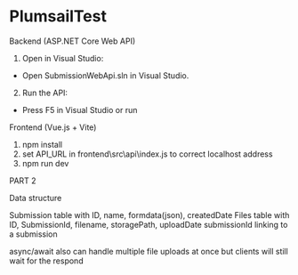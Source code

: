 # PlumsailTest
Backend (ASP.NET Core Web API)

1. Open in Visual Studio:
  - Open SubmissionWebApi.sln in Visual Studio.
2. Run the API:
  - Press F5 in Visual Studio or run

Frontend (Vue.js + Vite)

1. npm install
2. set API_URL in frontend\src\api\index.js to correct localhost address
3. npm run dev



PART 2

Data structure

Submission table with ID, name, formdata(json), createdDate
Files table with ID, SubmissionId, filename, storagePath, uploadDate
submissionId linking to a submission

async/await also can handle multiple file uploads at once but clients will still wait for the respond

